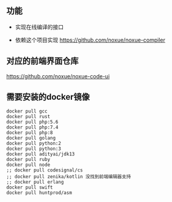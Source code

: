 
## 功能

* 实现在线编译的接口

* 依赖这个项目实现 <https://github.com/noxue/noxue-compiler>

## 对应的前端界面仓库

<https://github.com/noxue/noxue-code-ui>


## 需要安装的docker镜像

```shell
docker pull gcc
docker pull rust
docker pull php:5.6
docker pull php:7.4
docker pull php:8
docker pull golang
docker pull python:2
docker pull python:3
docker pull adityai/jdk13
docker pull ruby
docker pull node
;; docker pull codesignal/cs
;; docker pull zenika/kotlin 没找到前端编辑器支持
;; docker pull erlang
docker pull swift
docker pull huntprod/asm
```
